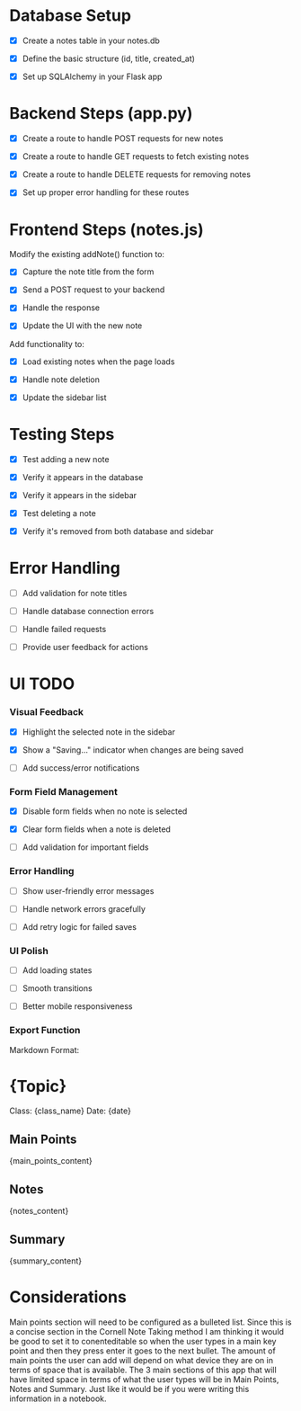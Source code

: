# Database Setup

- [x] Create a notes table in your notes.db

- [x] Define the basic structure (id, title, created_at)

- [x] Set up SQLAlchemy in your Flask app

# Backend Steps (app.py)

- [x] Create a route to handle POST requests for new notes

- [x] Create a route to handle GET requests to fetch existing notes

- [x] Create a route to handle DELETE requests for removing notes

- [x] Set up proper error handling for these routes

# Frontend Steps (notes.js)

Modify the existing addNote() function to:

- [x] Capture the note title from the form

- [x] Send a POST request to your backend

- [x] Handle the response

- [x] Update the UI with the new note

Add functionality to:

- [x] Load existing notes when the page loads

- [x] Handle note deletion

- [x] Update the sidebar list

# Testing Steps

- [x] Test adding a new note

- [x] Verify it appears in the database

- [x] Verify it appears in the sidebar

- [x] Test deleting a note

- [x] Verify it's removed from both database and sidebar

# Error Handling

- [ ] Add validation for note titles

- [ ] Handle database connection errors

- [ ] Handle failed requests

- [ ] Provide user feedback for actions

# UI TODO

### Visual Feedback

- [x] Highlight the selected note in the sidebar

- [x] Show a "Saving..." indicator when changes are being saved

- [ ] Add success/error notifications

### Form Field Management

- [x] Disable form fields when no note is selected

- [x] Clear form fields when a note is deleted

- [ ] Add validation for important fields

### Error Handling

- [ ] Show user-friendly error messages

- [ ] Handle network errors gracefully

- [ ] Add retry logic for failed saves

### UI Polish

- [ ] Add loading states

- [ ] Smooth transitions

- [ ] Better mobile responsiveness

### Export Function


Markdown Format:
# {Topic}

Class: {class_name}
Date: {date}

## Main Points
{main_points_content}
## Notes
{notes_content}

## Summary
{summary_content}

# Considerations
Main points section will need to be configured as a bulleted list. Since this is a concise section in the Cornell Note Taking method I am thinking it would be good to set it to conenteditable so when the user types in a main key point and then they press enter it goes to the next bullet. The amount of main points the user can add will depend on what device they are on in terms of space that is available. The 3 main sections of this app that will have limited space in terms of what the user types will be in Main Points, Notes and Summary. Just like it would be if you were writing this information in a notebook. 

